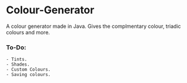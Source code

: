 # Colour-Generator
 A colour generator made in Java. Gives the complmentary colour, triadic colours and more.
 


### To-Do:
	- Tints.
	- Shades.
	- Custom Colours.
	- Saving colours.
	
	